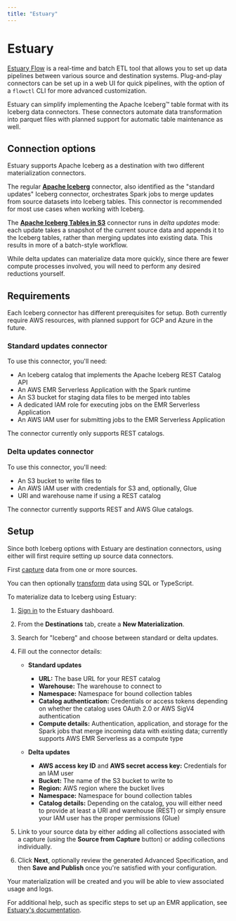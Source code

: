 ```yaml
---
title: "Estuary"
---
```

<!--
 - Licensed to the Apache Software Foundation (ASF) under one or more
 - contributor license agreements.  See the NOTICE file distributed with
 - this work for additional information regarding copyright ownership.
 - The ASF licenses this file to You under the Apache License, Version 2.0
 - (the "License"); you may not use this file except in compliance with
 - the License.  You may obtain a copy of the License at
 -
 -   http://www.apache.org/licenses/LICENSE-2.0
 -
 - Unless required by applicable law or agreed to in writing, software
 - distributed under the License is distributed on an "AS IS" BASIS,
 - WITHOUT WARRANTIES OR CONDITIONS OF ANY KIND, either express or implied.
 - See the License for the specific language governing permissions and
 - limitations under the License.
 -->

# Estuary

[Estuary Flow](https://estuary.dev) is a real-time and batch ETL tool that allows you to set up data pipelines between various source and destination systems. Plug-and-play connectors can be set up in a web UI for quick pipelines, with the option of a `flowctl` CLI for more advanced customization.

Estuary can simplify implementing the Apache Iceberg™ table format with its Iceberg data connectors. These connectors automate data transformation into parquet files with planned support for automatic table maintenance as well.

## Connection options

Estuary supports Apache Iceberg as a destination with two different materialization connectors.

The regular [**Apache Iceberg**](https://docs.estuary.dev/reference/Connectors/materialization-connectors/apache-iceberg/) connector, also identified as the "standard updates" Iceberg connector, orchestrates Spark jobs to merge updates from source datasets into Iceberg tables. This connector is recommended for most use cases when working with Iceberg.

The [**Apache Iceberg Tables in S3**](https://docs.estuary.dev/reference/Connectors/materialization-connectors/amazon-s3-iceberg/) connector runs in _delta updates_ mode: each update takes a snapshot of the current source data and appends it to the Iceberg tables, rather than merging updates into existing data. This results in more of a batch-style workflow.

While delta updates can materialize data more quickly, since there are fewer compute processes involved, you will need to perform any desired reductions yourself.

## Requirements

Each Iceberg connector has different prerequisites for setup. Both currently require AWS resources, with planned support for GCP and Azure in the future.

### Standard updates connector

To use this connector, you'll need:

* An Iceberg catalog that implements the Apache Iceberg REST Catalog API
* An AWS EMR Serverless Application with the Spark runtime
* An S3 bucket for staging data files to be merged into tables
* A dedicated IAM role for executing jobs on the EMR Serverless Application
* An AWS IAM user for submitting jobs to the EMR Serverless Application

The connector currently only supports REST catalogs.

### Delta updates connector

To use this connector, you'll need:

* An S3 bucket to write files to
* An AWS IAM user with credentials for S3 and, optionally, Glue
* URI and warehouse name if using a REST catalog

The connector currently supports REST and AWS Glue catalogs.

## Setup

Since both Iceberg options with Estuary are destination connectors, using either will first require setting up source data connectors.

First [capture](https://docs.estuary.dev/concepts/captures/) data from one or more sources.

You can then optionally [transform](https://docs.estuary.dev/concepts/derivations/) data using SQL or TypeScript.

To materialize data to Iceberg using Estuary:

1. [Sign in](https://dashboard.estuary.dev/) to the Estuary dashboard.

2. From the **Destinations** tab, create a **New Materialization**.

3. Search for "Iceberg" and choose between standard or delta updates.

4. Fill out the connector details:

    * **Standard updates**
        * **URL:** The base URL for your REST catalog
        * **Warehouse:** The warehouse to connect to
        * **Namespace:** Namespace for bound collection tables
        * **Catalog authentication:** Credentials or access tokens depending on whether the catalog uses OAuth 2.0 or AWS SigV4 authentication
        * **Compute details:** Authentication, application, and storage for the Spark jobs that merge incoming data with existing data; currently supports AWS EMR Serverless as a compute type

    * **Delta updates**
        * **AWS access key ID** and **AWS secret access key:** Credentials for an IAM user
        * **Bucket:** The name of the S3 bucket to write to
        * **Region:** AWS region where the bucket lives
        * **Namespace:** Namespace for bound collection tables
        * **Catalog details:** Depending on the catalog, you will either need to provide at least a URI and warehouse (REST) or simply ensure your IAM user has the proper permissions (Glue)

5. Link to your source data by either adding all collections associated with a capture (using the **Source from Capture** button) or adding collections individually.

6. Click **Next**, optionally review the generated Advanced Specification, and then **Save and Publish** once you're satisfied with your configuration.

Your materialization will be created and you will be able to view associated usage and logs.

For additional help, such as specific steps to set up an EMR application, see [Estuary's documentation](https://docs.estuary.dev/reference/Connectors/materialization-connectors/apache-iceberg/).
